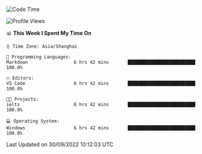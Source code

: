<!--START_SECTION:waka-->
![Code Time](http://img.shields.io/badge/Code%20Time-203%20hrs%2047%20mins-blue)

![Profile Views](http://img.shields.io/badge/Profile%20Views-0-blue)

📊 **This Week I Spent My Time On** 

```text
⌚︎ Time Zone: Asia/Shanghai

💬 Programming Languages: 
Markdown                 6 hrs 42 mins       █████████████████████████   100.0%

🔥 Editors: 
VS Code                  6 hrs 42 mins       █████████████████████████   100.0%

🐱‍💻 Projects: 
ielts                    6 hrs 42 mins       █████████████████████████   100.0%

💻 Operating System: 
Windows                  6 hrs 42 mins       █████████████████████████   100.0%

```


 Last Updated on 30/09/2022 10:12:03 UTC
<!--END_SECTION:waka-->